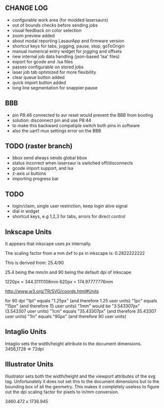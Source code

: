 

CHANGE LOG
-----------
- confgurable work area (for modded lasersaurs)
- out of bounds checks before sending jobs
- visual feedback on color selection
- zoom preview added
- about modal reporting LasaurApp and firmware version
- shortcut keys for tabs, jogging, pause, stop, goToOrigin
- manual numerical entry widget for jogging and offsets
- new internal job data handling (json-based 'lsa' files)
- export for gcode and .lsa files
- passes configurable on stored jobs
- laser job tab optimized for more flexibility
- clear queue button added
- quick import button added
- long line segmentation for snappier pause



BBB
---
- pin P8:46 connected to avr reset would prevent the BBB from booting
- solution: disconnect pin and use P8:44
- to make this backward compatiple switch both pins in software
- also the uart1 mux settings error on the BBB


TODO (raster branch)
---------------------
- bbox send always sends global bbox
- status incorrect when lasersaur is switched off/disconnects
- gcode import support, and lsa
- z-axis ui buttons
- importing progress bar


TODO
-----
- login/claim, single user restriction, keep login alive signal
- dial in widget
- shortcut keys, e.g 1,2,3 for tabs, arrors for direct control



Inkscape Units
----------------

It appears that inkscape uses px internally.

The scaling factor from a mm dxf to px in inkscape is:
0.2822222222

This is derived from:
25.4/90

25.4 being the mm/in and
90 being the default dpi of inkscape

1220px = 344.31111108mm
620px = 174.97777776mm

http://www.w3.org/TR/SVG/coords.html#Units

for 90 dpi
"1pt" equals "1.25px" (and therefore 1.25 user units)
"1pc" equals "15px" (and therefore 15 user units)
"1mm" would be "3.543307px" (3.543307 user units)
"1cm" equals "35.43307px" (and therefore 35.43307 user units)
"1in" equals "90px" (and therefore 90 user units)


Intaglio Units
--------------
Intaglio sets the width/height attribute to the document dimensions.
3456,1728
=> 72dpi


Illustrator Units
-----------------

Illustrator sets both the width/height and the viewport attributes of the svg tag. Unfortunately it does not set this to the document dimensions but to the bounding box of all the geometry. This makes it completely useless to figure out the dpi scaling factor for pixels to in/mm conversion.

3460.472 x 1736.945




